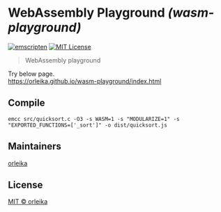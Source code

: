 # WebAssembly Playground _(wasm-playground)_

[![emscripten](http://img.shields.io/badge/Emscripten-1.37.21-blue.svg?style=flat-square)](https://github.com/kripken/emscripten)
[![MIT License](http://img.shields.io/badge/license-MIT-blue.svg?style=flat-square)](LICENSE)

> WebAssembly playground

Try below page.  
https://orleika.github.io/wasm-playground/index.html

## Compile

```
emcc src/quicksort.c -O3 -s WASM=1 -s "MODULARIZE=1" -s "EXPORTED_FUNCTIONS=['_sort']" -o dist/quicksort.js
```

## Maintainers

[orleika](mailto:admin@orleika.io)

## License

[MIT © orleika](LICENSE)
